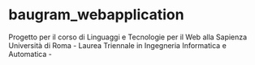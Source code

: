 # baugram_webapplication
Progetto per il corso di Linguaggi e Tecnologie per il Web alla Sapienza Università di Roma - Laurea Triennale in Ingegneria Informatica e Automatica -

